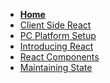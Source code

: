 <!-- docs/_sidebar.md -->

* [<B>Home</B>](/)
* [Client Side React](Block_REACT/README.md)
* [PC Platform Setup](Block_REACT/section_0/setup.md)
* [Introducing React](Block_REACT/section_1/react_intro.md)
* [React Components](Block_REACT/section_2/components.md)
* [Maintaining State](Block_REACT/section_3/maintainingState.md)

<!--
* [Maintaining State solution](Block_REACT/section_3/maintainingStateChallenge.md)
* [React with docker](Block_REACT/section_4/reactDevelopment1.md)
* [Tic  Tac Toe](Block_REACT/section_5/tictactoe.md)

* [Consume a JSON API](Block_REACT/section_6/consumejsonapi.md)

* [Function consumes a JSON API](Block_REACT/section_7/consumejsonfunc.md)

* [Reactnative consumes JSON API](Block_REACT/section_8/reactNative.md)

* [Build ReactNative on docker](Block_REACT/section_9/ReactNativedocker.md)
* [Sample Database](Block_REACT/section_REACT0/section_REACT0.md)

* [Markdown](Block_REACT/section_REACT2/section_REACT2.md)


=========================================================

* [<h3>Consume a Postman API</h3>](Block_REACT/section_4/postmanAPI/postmanAPI.md)
* [<h3>ReactNative</h3>](Block_REACT/section_5/reactNativedocker/ReactNativedocker.md)
* [<h3>ReactNative - not used</h3>](Block_REACT/section_6/reactNative/ReactNative.md)
-->